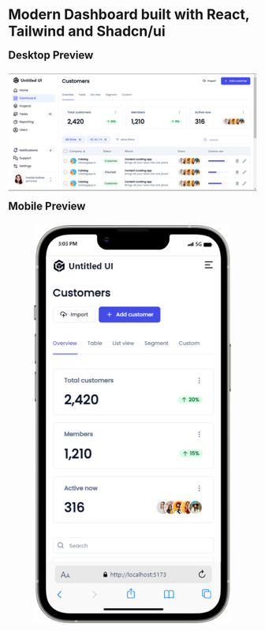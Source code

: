 <div>
    <h1>Modern Dashboard built with React, Tailwind and Shadcn/ui</h1>
    <h2 style="margin-top: 1rem">Desktop Preview</h2>
    <img src="./public/Desktop.png" style="margin-top: .5rem"/>
    <h2 style="margin-top: 1rem">Mobile Preview</h2>
    <p align="center">
      <img src="./public/Mobile.png" style="margin-top: .5rem" width="400">
    </p>
</div>
